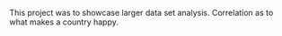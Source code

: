 This project was to showcase larger data set analysis. Correlation as to what makes a country happy.
